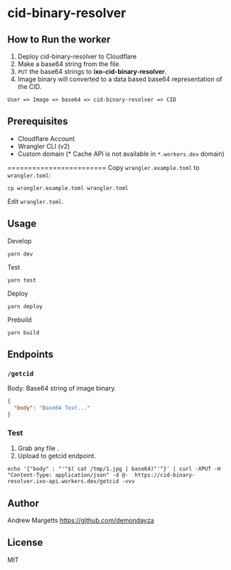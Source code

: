 # cid-binary-resolver

## How to Run the worker

1. Deploy cid-binary-resolver to Cloudflare
1. Make a base64 string from the file.
2. `PUT` the base64 strings to **ixo-cid-binary-resolver**.
3. Image binary will converted to a data based base64 representation of the CID.

```
User => Image => base64 => cid-binary-resolver => CID
```

## Prerequisites

* Cloudflare Account
* Wrangler CLI (v2)
* Custom domain (* Cache API is not available in `*.workers.dev` domain)



========================
Copy `wrangler.example.toml` to `wrangler.toml`:

```
cp wrangler.example.toml wrangler.toml
```

Edit `wrangler.toml`.

## Usage

Develop

```
yarn dev
```

Test

```
yarn test
```

Deploy

```
yarn deploy
```

Prebuild

```
yarn build
```


## Endpoints

### `/getcid`

Body: Base64 string of image binary.

```json
{
  "body": "Base64 Text..."
}
```
### Test
1. Grab any file .
2. Upload to getcid endpoint.
```
echo '{"body" : "'"$( cat /tmp/1.jpg | base64)"'"}' | curl -XPUT -H "Content-Type: application/json" -d @-  https://cid-binary-resolver.ixo-api.workers.dev/getcid -vvv
```

## Author

Andrew Margetts <https://github.com/demondayza>

## License

MIT
